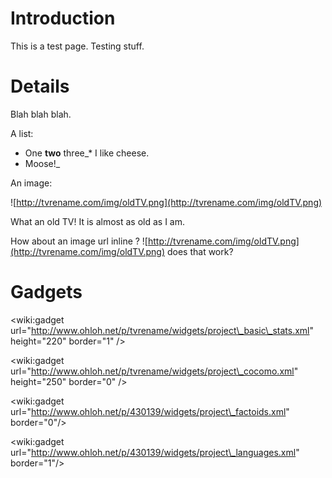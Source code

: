 # Introduction #

This is a test page.  Testing stuff.

# Details #

Blah blah blah.

A list:
  * One **two** three_* I like cheese.
  * Moose!_

An image:

![http://tvrename.com/img/oldTV.png](http://tvrename.com/img/oldTV.png)

What an old TV!  It is almost as old as I am.

How about an image url inline ? ![http://tvrename.com/img/oldTV.png](http://tvrename.com/img/oldTV.png) does that work?

# Gadgets #

&lt;wiki:gadget url="http://www.ohloh.net/p/tvrename/widgets/project\_basic\_stats.xml" height="220" border="1" /&gt;

&lt;wiki:gadget url="http://www.ohloh.net/p/tvrename/widgets/project\_cocomo.xml" height="250" border="0" /&gt;

&lt;wiki:gadget url="http://www.ohloh.net/p/430139/widgets/project\_factoids.xml" border="0"/&gt;

&lt;wiki:gadget url="http://www.ohloh.net/p/430139/widgets/project\_languages.xml" border="1"/&gt;